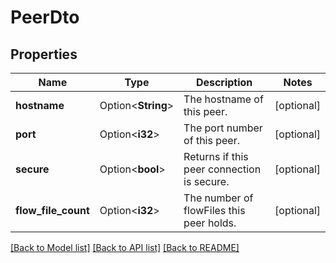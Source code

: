 # PeerDto

## Properties

Name | Type | Description | Notes
------------ | ------------- | ------------- | -------------
**hostname** | Option<**String**> | The hostname of this peer. | [optional]
**port** | Option<**i32**> | The port number of this peer. | [optional]
**secure** | Option<**bool**> | Returns if this peer connection is secure. | [optional]
**flow_file_count** | Option<**i32**> | The number of flowFiles this peer holds. | [optional]

[[Back to Model list]](../README.md#documentation-for-models) [[Back to API list]](../README.md#documentation-for-api-endpoints) [[Back to README]](../README.md)


